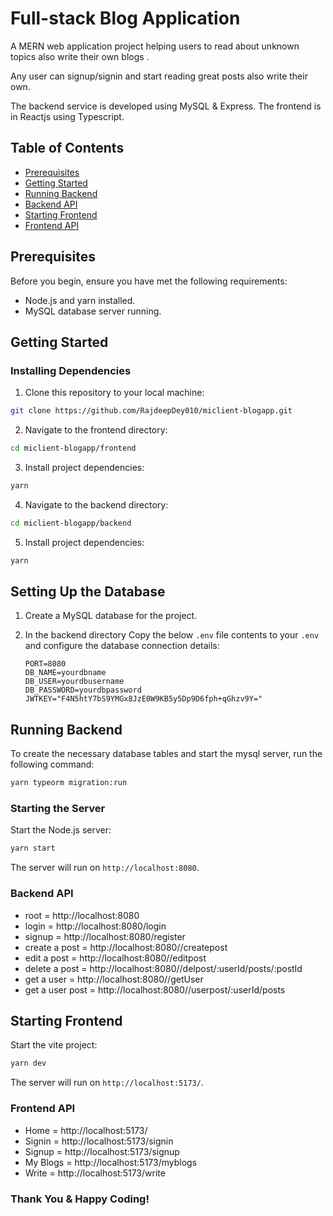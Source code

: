 # Full-stack Blog Application

A MERN web application project helping users to read about unknown topics also write their own blogs . 

Any user can signup/signin and start reading great posts also write their own.

The backend service is developed using MySQL & Express. The frontend is in Reactjs using Typescript.

## Table of Contents
- [Prerequisites](#prerequisites)
- [Getting Started](#getting-started)
- [Running Backend](#running-backend)
- [Backend API](#backend-api)
- [Starting Frontend](#starting-frontend)
- [Frontend API](#frontend-api)

## Prerequisites

Before you begin, ensure you have met the following requirements:

- Node.js and yarn installed.
- MySQL database server running.

## Getting Started

### Installing Dependencies

1. Clone this repository to your local machine:

```bash
git clone https://github.com/RajdeepDey010/miclient-blogapp.git
```

2. Navigate to the frontend directory:

```bash
cd miclient-blogapp/frontend
```

3. Install project dependencies:

```bash
yarn
```

4. Navigate to the backend directory:

```bash
cd miclient-blogapp/backend
```

5. Install project dependencies:

```bash
yarn
```

## Setting Up the Database

1. Create a MySQL database for the project.

2. In the backend directory Copy the below `.env` file contents to your `.env` and configure the database connection details:

   ```env
   PORT=8080
   DB_NAME=yourdbname
   DB_USER=yourdbusername
   DB_PASSWORD=yourdbpassword
   JWTKEY="F4N5htY7bS9YMGx8JzE0W9KB5y5Dp9D6fph+qGhzv9Y="
   ```

## Running Backend

To create the necessary database tables and start the mysql server, run the following command:

```bash
yarn typeorm migration:run
```

### Starting the Server

Start the Node.js server:

```bash
yarn start
```

The server will run on `http://localhost:8080`.

### Backend API

- root = http://localhost:8080 
- login = http://localhost:8080/login
- signup = http://localhost:8080/register
- create a post = http://localhost:8080//createpost
- edit a post = http://localhost:8080//editpost
- delete a post = http://localhost:8080//delpost/:userId/posts/:postId
- get a user = http://localhost:8080//getUser
- get a user post = http://localhost:8080//userpost/:userId/posts


## Starting Frontend

Start the vite project:

```bash
yarn dev
```

The server will run on `http://localhost:5173/`.

### Frontend API

- Home = http://localhost:5173/ 
- Signin = http://localhost:5173/signin
- Signup = http://localhost:5173/signup
- My Blogs = http://localhost:5173/myblogs
- Write = http://localhost:5173/write


### Thank You & Happy Coding!